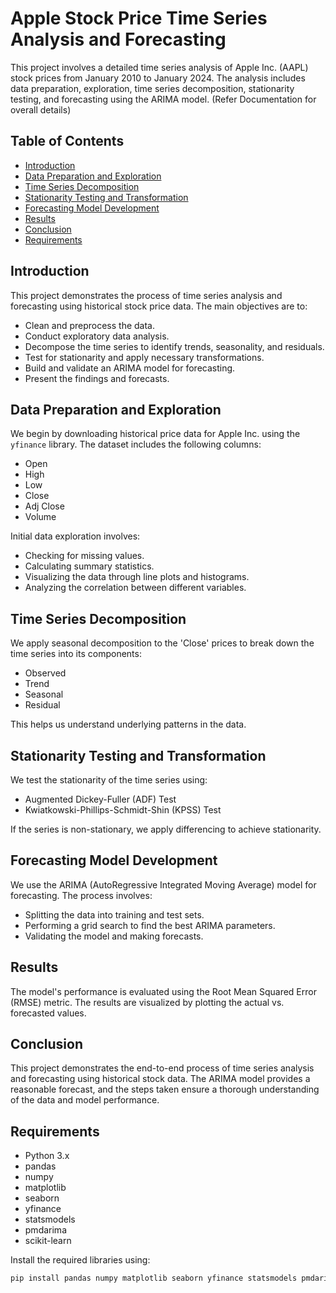 # Apple Stock Price Time Series Analysis and Forecasting

This project involves a detailed time series analysis of Apple Inc. (AAPL) stock prices from January 2010 to January 2024. The analysis includes data preparation, exploration, time series decomposition, stationarity testing, and forecasting using the ARIMA model. (Refer Documentation for overall details)

## Table of Contents

- [Introduction](#introduction)
- [Data Preparation and Exploration](#data-preparation-and-exploration)
- [Time Series Decomposition](#time-series-decomposition)
- [Stationarity Testing and Transformation](#stationarity-testing-and-transformation)
- [Forecasting Model Development](#forecasting-model-development)
- [Results](#results)
- [Conclusion](#conclusion)
- [Requirements](#requirements)

## Introduction

This project demonstrates the process of time series analysis and forecasting using historical stock price data. The main objectives are to:
- Clean and preprocess the data.
- Conduct exploratory data analysis.
- Decompose the time series to identify trends, seasonality, and residuals.
- Test for stationarity and apply necessary transformations.
- Build and validate an ARIMA model for forecasting.
- Present the findings and forecasts.

## Data Preparation and Exploration

We begin by downloading historical price data for Apple Inc. using the `yfinance` library. The dataset includes the following columns:
- Open
- High
- Low
- Close
- Adj Close
- Volume

Initial data exploration involves:
- Checking for missing values.
- Calculating summary statistics.
- Visualizing the data through line plots and histograms.
- Analyzing the correlation between different variables.

## Time Series Decomposition

We apply seasonal decomposition to the 'Close' prices to break down the time series into its components:
- Observed
- Trend
- Seasonal
- Residual

This helps us understand underlying patterns in the data.

## Stationarity Testing and Transformation

We test the stationarity of the time series using:
- Augmented Dickey-Fuller (ADF) Test
- Kwiatkowski-Phillips-Schmidt-Shin (KPSS) Test

If the series is non-stationary, we apply differencing to achieve stationarity.

## Forecasting Model Development

We use the ARIMA (AutoRegressive Integrated Moving Average) model for forecasting. The process involves:
- Splitting the data into training and test sets.
- Performing a grid search to find the best ARIMA parameters.
- Validating the model and making forecasts.

## Results

The model's performance is evaluated using the Root Mean Squared Error (RMSE) metric. The results are visualized by plotting the actual vs. forecasted values.

## Conclusion

This project demonstrates the end-to-end process of time series analysis and forecasting using historical stock data. The ARIMA model provides a reasonable forecast, and the steps taken ensure a thorough understanding of the data and model performance.

## Requirements

- Python 3.x
- pandas
- numpy
- matplotlib
- seaborn
- yfinance
- statsmodels
- pmdarima
- scikit-learn

Install the required libraries using:
```bash
pip install pandas numpy matplotlib seaborn yfinance statsmodels pmdarima scikit-learn

